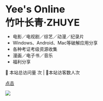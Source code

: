 <!--图片-->
<!--<div align="center"> <img src="https://blog-1253198264.cos.ap-guangzhou.myqcloud.com/%E5%85%AC%E4%BC%97%E5%8F%B7HelloCoder.png"/  style="zoom:50%;"> </div>
-->
<!--一些描述-->

<div style="font-size:31px;font-weight:bold;">Yee's Online</div>

<div style="font-size:30px;font-weight:bold;">竹叶长青·ZHUYE</div>


- 电影／电视剧／综艺／动漫／纪录片
- Windows、Android、Mac等破解应用分享
- 各种考证考级资源收集
- 漫画／电子书／音乐
- 福利分享

<!--卜蒜子统计-->
<span id="busuanzi_container_site_pv">
👀    本站总访问量 <span id="busuanzi_value_site_pv"></span>次
</span>| 🐒本站访客数<span id="busuanzi_value_site_uv"></span>人次

[点击](/1.1.ReadStudy.md)

<!--封面-->
![](http://tva1.sinaimg.cn/large/005Fu5y5gy1gzn9rnm9i3j30xc0irgnu.jpg)
